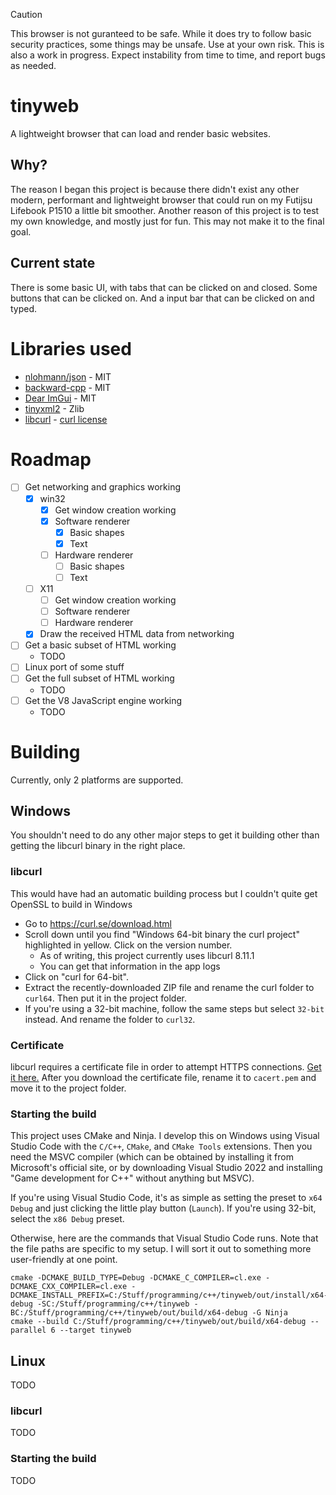 > [!CAUTION]
> This browser is not guranteed to be safe. While it does try to follow basic security practices, some things may be unsafe. Use at your own risk.
> This is also a work in progress. Expect instability from time to time, and report bugs as needed.

# tinyweb
A lightweight browser that can load and render basic websites.

## Why?
The reason I began this project is because there didn't exist any other modern, performant and lightweight browser that could run on my Futijsu Lifebook P1510 a little bit smoother. Another reason of this project is to test my own knowledge, and mostly just for fun. This may not make it to the final goal.

## Current state
There is some basic UI, with tabs that can be clicked on and closed. Some buttons that can be clicked on. And a input bar that can be clicked on and typed.

# Libraries used
- [nlohmann/json](https://github.com/nlohmann/json) - MIT
- [backward-cpp](https://github.com/bombela/backward-cpp) - MIT
- [Dear ImGui](https://github.com/ocornut/imgui) - MIT
- [tinyxml2](https://github.com/leethomason/tinyxml2) - Zlib
- [libcurl](https://curl.se/libcurl/) - [curl license](https://curl.se/docs/copyright.html)

# Roadmap
- [ ] Get networking and graphics working
    - [X] win32
        - [X] Get window creation working
        - [X] Software renderer
            - [X] Basic shapes
            - [X] Text
        - [ ] Hardware renderer
            - [ ] Basic shapes
            - [ ] Text
    - [ ] X11
        - [ ] Get window creation working
        - [ ] Software renderer
        - [ ] Hardware renderer
    - [X] Draw the received HTML data from networking
- [ ] Get a basic subset of HTML working
    - TODO
- [ ] Linux port of some stuff
- [ ] Get the full subset of HTML working
    - TODO
- [ ] Get the V8 JavaScript engine working
    - TODO

# Building
Currently, only 2 platforms are supported.

## Windows
You shouldn't need to do any other major steps to get it building other than getting the libcurl binary in the right place.

### libcurl
This would have had an automatic building process but I couldn't quite get OpenSSL to build in Windows

- Go to https://curl.se/download.html
- Scroll down until you find "Windows 64-bit binary the curl project" highlighted in yellow. Click on the version number.
    - As of writing, this project currently uses libcurl 8.11.1
    - You can get that information in the app logs
- Click on "curl for 64-bit".
- Extract the recently-downloaded ZIP file and rename the curl folder to ``curl64``. Then put it in the project folder.
- If you're using a 32-bit machine, follow the same steps but select ``32-bit`` instead. And rename the folder to ``curl32``.

### Certificate
libcurl requires a certificate file in order to attempt HTTPS connections. [Get it here.](https://curl.se/docs/caextract.html) After you download the certificate file, rename it to ``cacert.pem`` and move it to the project folder.

### Starting the build
This project uses CMake and Ninja. I develop this on Windows using Visual Studio Code with the ``C/C++``, ``CMake``, and ``CMake Tools`` extensions. Then you need the MSVC compiler (which can be obtained by installing it from Microsoft's official site, or by downloading Visual Studio 2022 and installing "Game development for C++" without anything but MSVC).

If you're using Visual Studio Code, it's as simple as setting the preset to ``x64 Debug`` and just clicking the little play button (``Launch``).
If you're using 32-bit, select the ``x86 Debug`` preset.

Otherwise, here are the commands that Visual Studio Code runs. Note that the file paths are specific to my setup. I will sort it out to something more user-friendly at one point.
```
cmake -DCMAKE_BUILD_TYPE=Debug -DCMAKE_C_COMPILER=cl.exe -DCMAKE_CXX_COMPILER=cl.exe -DCMAKE_INSTALL_PREFIX=C:/Stuff/programming/c++/tinyweb/out/install/x64-debug -SC:/Stuff/programming/c++/tinyweb -BC:/Stuff/programming/c++/tinyweb/out/build/x64-debug -G Ninja
cmake --build C:/Stuff/programming/c++/tinyweb/out/build/x64-debug --parallel 6 --target tinyweb
```

## Linux
TODO

### libcurl
TODO

### Starting the build
TODO